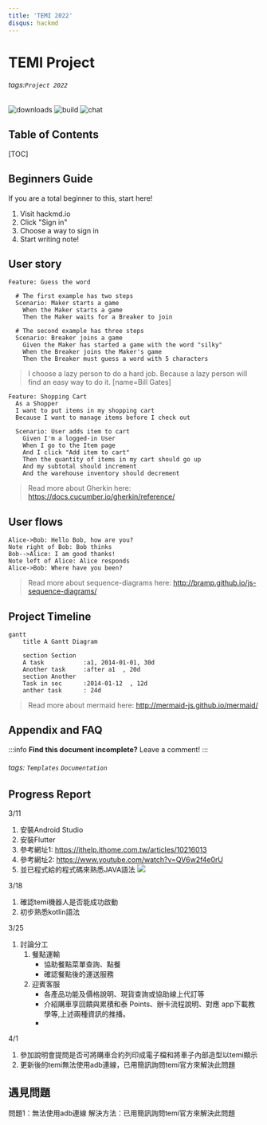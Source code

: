 ```yaml
---
title: 'TEMI 2022'
disqus: hackmd
---
```

# TEMI Project
###### tags:`Project 2022`

![downloads](https://img.shields.io/github/downloads/atom/atom/total.svg)
![build](https://img.shields.io/appveyor/ci/:user/:repo.svg)
![chat](https://img.shields.io/discord/:serverId.svg)

## Table of Contents

[TOC]

## Beginners Guide

If you are a total beginner to this, start here!

1. Visit hackmd.io
2. Click "Sign in"
3. Choose a way to sign in
4. Start writing note!

User story
---

```gherkin=
Feature: Guess the word

  # The first example has two steps
  Scenario: Maker starts a game
    When the Maker starts a game
    Then the Maker waits for a Breaker to join

  # The second example has three steps
  Scenario: Breaker joins a game
    Given the Maker has started a game with the word "silky"
    When the Breaker joins the Maker's game
    Then the Breaker must guess a word with 5 characters
```
> I choose a lazy person to do a hard job. Because a lazy person will find an easy way to do it. [name=Bill Gates]


```gherkin=
Feature: Shopping Cart
  As a Shopper
  I want to put items in my shopping cart
  Because I want to manage items before I check out

  Scenario: User adds item to cart
    Given I'm a logged-in User
    When I go to the Item page
    And I click "Add item to cart"
    Then the quantity of items in my cart should go up
    And my subtotal should increment
    And the warehouse inventory should decrement
```

> Read more about Gherkin here: https://docs.cucumber.io/gherkin/reference/

User flows
---
```sequence
Alice->Bob: Hello Bob, how are you?
Note right of Bob: Bob thinks
Bob-->Alice: I am good thanks!
Note left of Alice: Alice responds
Alice->Bob: Where have you been?
```

> Read more about sequence-diagrams here: http://bramp.github.io/js-sequence-diagrams/

Project Timeline
---
```mermaid
gantt
    title A Gantt Diagram

    section Section
    A task           :a1, 2014-01-01, 30d
    Another task     :after a1  , 20d
    section Another
    Task in sec      :2014-01-12  , 12d
    anther task      : 24d
```

> Read more about mermaid here: http://mermaid-js.github.io/mermaid/

## Appendix and FAQ

:::info
**Find this document incomplete?** Leave a comment!
:::

###### tags: `Templates` `Documentation`

Progress Report
---
3/11
1. 安裝Android Studio
2. 安裝Flutter
3. 參考網址1: https://ithelp.ithome.com.tw/articles/10216013
4. 參考網址2: https://www.youtube.com/watch?v=QV6w2f4e0rU
5. 並已程式給的程式碼來熟悉JAVA語法
![](https://i.imgur.com/GwzXmKN.png)

3/18
1. 確認temi機器人是否能成功啟動
2. 初步熟悉kotlin語法

3/25 
1. 討論分工
    1. 餐點運輸
        - 協助餐點菜單查詢、點餐
        - 確認餐點後的運送服務
    2. 迎賓客服
        - 各產品功能及價格說明、現貨查詢或協助線上代訂等
        - 介紹購車享回饋與累積和泰 Points、辦卡流程說明、對應 app下載教學等,上述兩種資訊的推播。
        - 
4/1
1. 參加說明會提問是否可將購車合約列印成電子檔和將車子內部造型以temi顯示
2. 更新後的temi無法使用adb連線，已用簡訊詢問temi官方來解決此問題

## 遇見問題

問題1：無法使用adb連線
解決方法：已用簡訊詢問temi官方來解決此問題